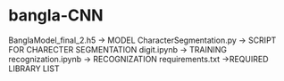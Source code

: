 # bangla-CNN

BanglaModel_final_2.h5 -> MODEL
CharacterSegmentation.py -> SCRIPT FOR CHARECTER SEGMENTATION
digit.ipynb -> TRAINING
recognization.ipynb -> RECOGNIZATION
requirements.txt ->REQUIRED LIBRARY LIST
